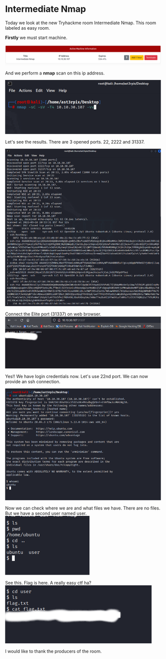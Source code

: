 # Intermediate Nmap

Today we look at the new Tryhackme room Intermediate Nmap. This room labeled as easy room.

**Firstly** we must start machine.

![First](https://raw.githubusercontent.com/tunahanucar/CTF-Writeups/main/Tryhackme%20Writeups/intermediate_nmap/img/first.png)

And we perform a **nmap** scan on this ip address. 

![Second](https://raw.githubusercontent.com/tunahanucar/CTF-Writeups/main/Tryhackme%20Writeups/intermediate_nmap/img/second.png)

Let's see the results. There are 3 opened ports. 22, 2222 and 31337.

![Third](https://raw.githubusercontent.com/tunahanucar/CTF-Writeups/main/Tryhackme%20Writeups/intermediate_nmap/img/third.png)

Connect the Elite port (31337) on web browser.
![Fourth](https://raw.githubusercontent.com/tunahanucar/CTF-Writeups/main/Tryhackme%20Writeups/intermediate_nmap/img/fourth.png)

Yes!! We have login credentials now. Let's use 22nd port. We can now provide an ssh connection.

![Fifth](https://raw.githubusercontent.com/tunahanucar/CTF-Writeups/main/Tryhackme%20Writeups/intermediate_nmap/img/fifth.png)

Now we can check where we are and what files we have. There are no files. But we have a second user named user.
![Sixth](https://raw.githubusercontent.com/tunahanucar/CTF-Writeups/main/Tryhackme%20Writeups/intermediate_nmap/img/sixth.png)

See this. Flag is here. A really easy ctf ha?
![Seventh](https://raw.githubusercontent.com/tunahanucar/CTF-Writeups/main/Tryhackme%20Writeups/intermediate_nmap/img/seventh.png)

I would like to thank the producers of the room.
